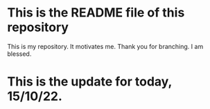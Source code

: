 # This is the README file of this repository
This is my repository. It motivates me. Thank you for branching. I am blessed.

# This is the update for today, 15/10/22.
